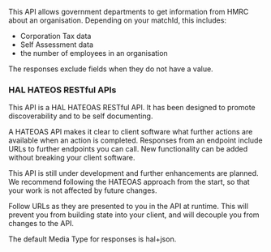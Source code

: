 This API allows government departments to get information from HMRC about an organisation. Depending on your matchId, this includes:
- Corporation Tax data
- Self Assessment data
- the number of employees in an organisation

The responses exclude fields when they do not have a value.
### HAL HATEOS RESTful APIs
This API is a HAL HATEOAS RESTful API. It has been designed to promote discoverability and to be self documenting.

A HATEOAS API makes it clear to client software what further actions are available when an action is completed. Responses from an endpoint include URLs to further endpoints you can call. New functionality can be added without breaking your client software.

This API is still under development and further enhancements are planned. We recommend following the HATEOAS approach from the start, so that your work is not affected by future changes.

Follow URLs as they are presented to you in the API at runtime. This will prevent you from building state into your client, and will decouple you from changes to the API.

The default Media Type for responses is hal+json.
